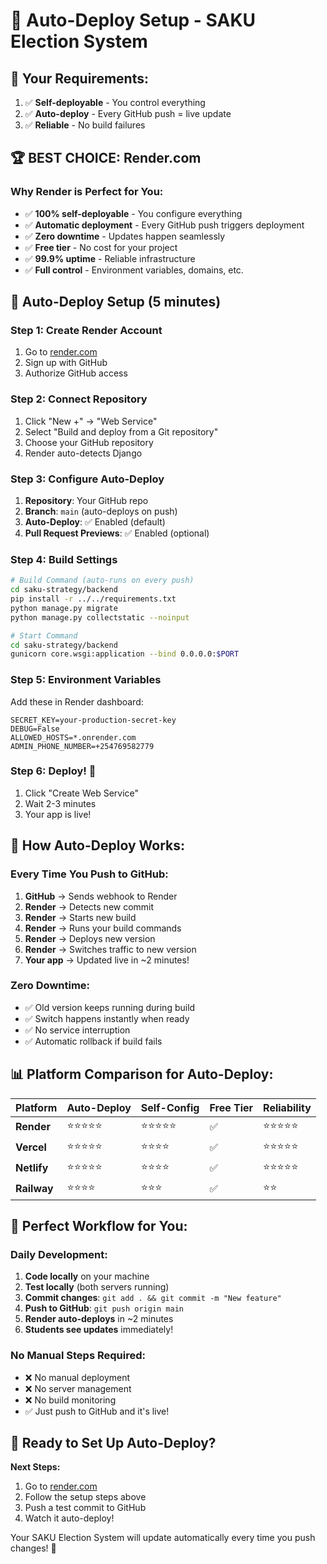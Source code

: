 # 🚀 Auto-Deploy Setup - SAKU Election System

## 🎯 **Your Requirements:**
1. ✅ **Self-deployable** - You control everything
2. ✅ **Auto-deploy** - Every GitHub push = live update
3. ✅ **Reliable** - No build failures

## 🏆 **BEST CHOICE: Render.com**

### Why Render is Perfect for You:
- ✅ **100% self-deployable** - You configure everything
- ✅ **Automatic deployment** - Every GitHub push triggers deployment
- ✅ **Zero downtime** - Updates happen seamlessly
- ✅ **Free tier** - No cost for your project
- ✅ **99.9% uptime** - Reliable infrastructure
- ✅ **Full control** - Environment variables, domains, etc.

## 🚀 **Auto-Deploy Setup (5 minutes)**

### Step 1: Create Render Account
1. Go to [render.com](https://render.com)
2. Sign up with GitHub
3. Authorize GitHub access

### Step 2: Connect Repository
1. Click "New +" → "Web Service"
2. Select "Build and deploy from a Git repository"
3. Choose your GitHub repository
4. Render auto-detects Django

### Step 3: Configure Auto-Deploy
1. **Repository**: Your GitHub repo
2. **Branch**: `main` (auto-deploys on push)
3. **Auto-Deploy**: ✅ Enabled (default)
4. **Pull Request Previews**: ✅ Enabled (optional)

### Step 4: Build Settings
```bash
# Build Command (auto-runs on every push)
cd saku-strategy/backend
pip install -r ../../requirements.txt
python manage.py migrate
python manage.py collectstatic --noinput

# Start Command
cd saku-strategy/backend
gunicorn core.wsgi:application --bind 0.0.0.0:$PORT
```

### Step 5: Environment Variables
Add these in Render dashboard:
```
SECRET_KEY=your-production-secret-key
DEBUG=False
ALLOWED_HOSTS=*.onrender.com
ADMIN_PHONE_NUMBER=+254769582779
```

### Step 6: Deploy! 🎉
1. Click "Create Web Service"
2. Wait 2-3 minutes
3. Your app is live!

## 🔄 **How Auto-Deploy Works:**

### Every Time You Push to GitHub:
1. **GitHub** → Sends webhook to Render
2. **Render** → Detects new commit
3. **Render** → Starts new build
4. **Render** → Runs your build commands
5. **Render** → Deploys new version
6. **Render** → Switches traffic to new version
7. **Your app** → Updated live in ~2 minutes!

### Zero Downtime:
- ✅ Old version keeps running during build
- ✅ Switch happens instantly when ready
- ✅ No service interruption
- ✅ Automatic rollback if build fails

## 📊 **Platform Comparison for Auto-Deploy:**

| Platform | Auto-Deploy | Self-Config | Free Tier | Reliability |
|----------|-------------|-------------|-----------|-------------|
| **Render** | ⭐⭐⭐⭐⭐ | ⭐⭐⭐⭐⭐ | ✅ | ⭐⭐⭐⭐⭐ |
| **Vercel** | ⭐⭐⭐⭐⭐ | ⭐⭐⭐⭐ | ✅ | ⭐⭐⭐⭐⭐ |
| **Netlify** | ⭐⭐⭐⭐⭐ | ⭐⭐⭐⭐ | ✅ | ⭐⭐⭐⭐⭐ |
| **Railway** | ⭐⭐⭐⭐ | ⭐⭐⭐ | ✅ | ⭐⭐ |

## 🎯 **Perfect Workflow for You:**

### Daily Development:
1. **Code locally** on your machine
2. **Test locally** (both servers running)
3. **Commit changes**: `git add . && git commit -m "New feature"`
4. **Push to GitHub**: `git push origin main`
5. **Render auto-deploys** in ~2 minutes
6. **Students see updates** immediately!

### No Manual Steps Required:
- ❌ No manual deployment
- ❌ No server management
- ❌ No build monitoring
- ✅ Just push to GitHub and it's live!

## 🚀 **Ready to Set Up Auto-Deploy?**

**Next Steps:**
1. Go to [render.com](https://render.com)
2. Follow the setup steps above
3. Push a test commit to GitHub
4. Watch it auto-deploy!

Your SAKU Election System will update automatically every time you push changes! 🎉
